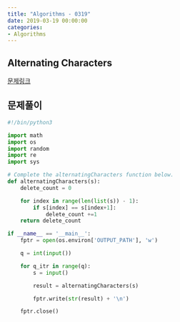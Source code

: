 ```yaml
---
title: "Algorithms - 0319"
date: 2019-03-19 00:00:00
categories:
- Algorithms
---
```


## Alternating Characters
[문제링크](https://www.hackerrank.com/challenges/alternating-characters/problem)

## 문제풀이

```python
#!/bin/python3

import math
import os
import random
import re
import sys

# Complete the alternatingCharacters function below.
def alternatingCharacters(s):
    delete_count = 0

    for index in range(len(list(s)) - 1):
        if s[index] == s[index+1]:
            delete_count +=1
    return delete_count

if __name__ == '__main__':
    fptr = open(os.environ['OUTPUT_PATH'], 'w')

    q = int(input())

    for q_itr in range(q):
        s = input()

        result = alternatingCharacters(s)

        fptr.write(str(result) + '\n')

    fptr.close()

```
